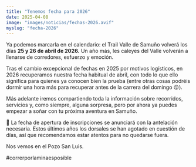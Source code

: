 ```yaml
---
title: "Tenemos fecha para 2026"
date: 2025-04-08
image: "images/noticias/fechas-2026.avif"
myslug: "fecha-2026"
---
```


<p>Ya podemos marcarla en el calendario: el Trail Valle de Samuño volverá los días <b>25 y 26 de abril de 2026.</b> Un año más, les caleyes del Valle volverán a llenarse de corredores, esfuerzo y emoción.</p>

<p>Tras el cambio excepcional de fechas en 2025 por motivos logísticos, en 2026 recuperamos nuestra fecha habitual de abril, con todo lo que ello significa para quienes ya conocen bien la prueba (entre otras cosas podréis dormir una hora más para recuperar antes de la carrera del domingo 😜).</p>

<p>Más adelante iremos compartiendo toda la información sobre recorridos, servicios y, como siempre, alguna sorpresa, pero por ahora ya puedes empezar a soñar con tu próxima aventura en Samuño.</p>

<p>📌 La fecha de apertura de inscripciones se anunciará con la antelación necesaria. Estos últimos años los dorsales se han agotado en cuestión de días, así que recomendamos estar atentos para no quedarse fuera.</p>

<p>Nos vemos en el Pozo San Luis.</p>

<p>#correrporlaminaesposible</p>
